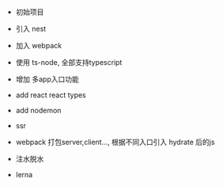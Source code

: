 


## 
* 初始项目
* 引入 nest
* 加入 webpack
* 使用 ts-node, 全部支持typescript
* 增加 多app入口功能
* add react  react types
* add nodemon

* ssr
* webpack 打包server,client..., 根据不同入口引入 hydrate 后的js
* 注水脱水
* lerna
